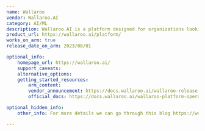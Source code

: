 ```yaml
---
name: Wallaroo
vendor: Wallaroo.AI
category: AI/ML
description: Wallaroo.AI is a platform designed for organizations looking to operationalize machine learning quickly and effectively, reducing the complexity and time associated with deploying and managing models in production.
product_url: https://wallaroo.ai/platform/
works_on_arm: true
release_date_on_arm: 2023/08/01

optional_info:
    homepage_url: https://wallaroo.ai/
    support_caveats:
    alternative_options:
    getting_started_resources:
        arm_content:
        vendor_announcement: https://docs.wallaroo.ai/wallaroo-release-notes/wallaroo-release-20230300/
        official_docs: https://docs.wallaroo.ai/wallaroo-platform-operations/wallaroo-platform-operations-install/

optional_hidden_info:
    other_info: For more details we can go through this blog https://wallaroo.ai/wallaroo-ai-ampere-bring-low-cost-energy-efficient-ml/

---
```


